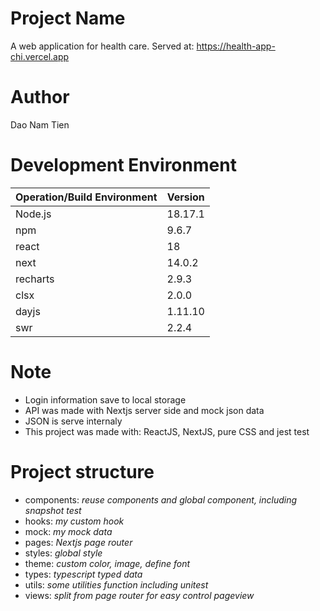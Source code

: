 # Project Name
A web application for health care.
Served at: https://health-app-chi.vercel.app

# Author
Dao Nam Tien

# Development Environment
| Operation/Build Environment | Version |
| --------------------------- | ------- |
| Node.js                           | 18.17.1        |
| npm                           | 9.6.7        |
| react                           | 18        |
| next                      | 14.0.2 |
| recharts                  | 2.9.3 |
| clsx                  | 2.0.0 |
| dayjs                  | 1.11.10 |
| swr                  | 2.2.4 |

# Note 
- Login information save to local storage
- API was made with Nextjs server side and mock json data
- JSON is serve internaly
- This project was made with: ReactJS, NextJS, pure CSS and jest test


# Project structure
- components: *reuse components and global component, including snapshot test*
- hooks: *my custom hook*
- mock: *my mock data*
- pages: *Nextjs page router*
- styles: *global style*
- theme: *custom color, image, define font*
- types: *typescript typed data*
- utils: *some utilities function including unitest*
- views: *split from page router for easy control pageview*
